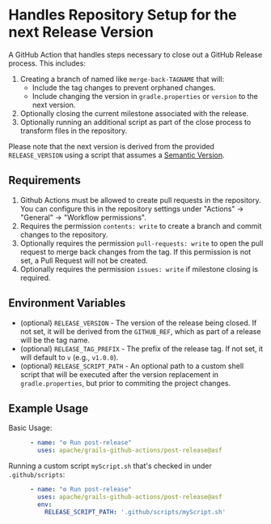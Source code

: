 <!--
SPDX-License-Identifier: Apache-2.0

Licensed under the Apache License, Version 2.0 (the "License");
you may not use this file except in compliance with the License.
You may obtain a copy of the License at

    https://www.apache.org/licenses/LICENSE-2.0

Unless required by applicable law or agreed to in writing, software
distributed under the License is distributed on an "AS IS" BASIS,
WITHOUT WARRANTIES OR CONDITIONS OF ANY KIND, either express or implied.
See the License for the specific language governing permissions and
limitations under the License.
-->

# Handles Repository Setup for the next Release Version

A GitHub Action that handles steps necessary to close out a GitHub Release process.  This includes: 

1. Creating a branch of named like `merge-back-TAGNAME` that will:
    * Include the tag changes to prevent orphaned changes.
    * Include changing the version in `gradle.properties` or `version` to the next version. 
2. Optionally closing the current milestone associated with the release.
3. Optionally running an additional script as part of the close process to transform files in the repository.

Please note that the next version is derived from the provided `RELEASE_VERSION` using a script that assumes a [Semantic Version](https://semver.org/).

## Requirements

1. Github Actions must be allowed to create pull requests in the repository. You can configure this in the repository settings under "Actions" -> "General" -> "Workflow permissions".
2. Requires the permission `contents: write` to create a branch and commit changes to the repository.
3. Optionally requires the permission `pull-requests: write` to open the pull request to merge back changes from the tag. If this permission is not set, a Pull Request will not be created.
4. Optionally requires the permission `issues: write` if milestone closing is required.

## Environment Variables
* (optional) `RELEASE_VERSION` - The version of the release being closed. If not set, it will be derived from the `GITHUB_REF`, which as part of a release will be the tag name.
* (optional) `RELEASE_TAG_PREFIX` - The prefix of the release tag. If not set, it will default to `v` (e.g., `v1.0.0`).
* (optional) `RELEASE_SCRIPT_PATH` - An optional path to a custom shell script that will be executed after the version replacement in `gradle.properties`, but prior to commiting the project changes.

## Example Usage

Basic Usage:
```yaml
      - name: "⚙️ Run post-release"
        uses: apache/grails-github-actions/post-release@asf
```

Running a custom script `myScript.sh` that's checked in under `.github/scripts`:
```yaml
      - name: "⚙️ Run post-release"
        uses: apache/grails-github-actions/post-release@asf
        env:
          RELEASE_SCRIPT_PATH: '.github/scripts/myScript.sh'
```